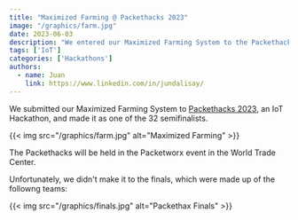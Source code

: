 ```yaml
---
title: "Maximized Farming @ Packethacks 2023"
image: "/graphics/farm.jpg"
date: 2023-06-03
description: "We entered our Maximized Farming System to the Packethacks 2023 contest"
tags: ['IoT']
categories: ['Hackathons']
authors:
  - name: Juan
    link: https://www.linkedin.com/in/jundalisay/
---
```




We submitted our Maximized Farming System to [Packethacks 2023](https://packethacks.info/), an IoT Hackathon, and made it as one of the 32 semifinalists.  

{{< img src="/graphics/farm.jpg" alt="Maximized Farming"  >}}


The Packethacks will be held in the Packetworx event in the World Trade Center.

Unfortunately, we didn't make it to the finals, which were made up of the followng teams:

{{< img src="/graphics/finals.jpg" alt="Packethax Finals"  >}}

